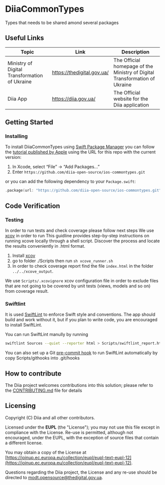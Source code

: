 # DiiaCommonTypes

Types that needs to be shared amond several packages

## Useful Links

|Topic|Link|Description|
|--|--|--|
|Ministry of Digital Transformation of Ukraine|https://thedigital.gov.ua/|The Official homepage of the Ministry of Digital Transformation of Ukraine| 
|Diia App|https://diia.gov.ua/|The Official website for the Diia application

## Getting Started

### Installing

To install DiiaCommonTypes using [Swift Package Manager](https://github.com/apple/swift-package-manager) you can follow the [tutorial published by Apple](https://developer.apple.com/documentation/xcode/adding_package_dependencies_to_your_app) using the URL for this repo with the current version:

1. In Xcode, select “File” → “Add Packages...”
1. Enter `https://github.com/diia-open-source/ios-commontypes.git`

or you can add the following dependency to your `Package.swift`:

```swift
.package(url: "https://github.com/diia-open-source/ios-commontypes.git", from: "1.0.0")
```

## Code Verification

### Testing

In order to run tests and check coverage please follow next steps
We use [xcov](https://github.com/fastlane-community/xcov) in order to run
This guidline provides step-by-step instructions on running xcove locally through a shell script. Discover the process and locate the results conveniently in .html format.

1. Install [xcov](https://github.com/fastlane-community/xcov)
2. go to folder ./Scripts then run `sh xcove_runner.sh`
3. In order to check coverage report find the file `index.html` in the folder `../../xcove_output`.

We use `Scripts/.xcovignore` xcov configuration file in order to exclude files that are not going to be covered by unit tests (views, models and so on) from coverage result.


### Swiftlint

It is used [SwiftLint](https://github.com/realm/SwiftLint) to enforce Swift style and conventions. The app should build and work without it, but if you plan to write code, you are encouraged to install SwiftLint.

You can run SwiftLint manully by running 
```bash
swiftlint Sources --quiet --reporter html > Scripts/swiftlint_report.html.
```
You can also set up a Git [pre-commit hook](https://git-scm.com/book/en/v2/Customizing-Git-Git-Hooks) to run SwiftLint automatically by copy Scripts/githooks into .git/hooks

## How to contribute

The Diia project welcomes contributions into this solution; please refer to the [CONTRIBUTING.md](./CONTRIBUTING.md) file for details

## Licensing

Copyright (C) Diia and all other contributors.

Licensed under the  **EUPL**  (the "License"); you may not use this file except in compliance with the License. Re-use is permitted, although not encouraged, under the EUPL, with the exception of source files that contain a different license.

You may obtain a copy of the License at  [https://joinup.ec.europa.eu/collection/eupl/eupl-text-eupl-12](https://joinup.ec.europa.eu/collection/eupl/eupl-text-eupl-12).

Questions regarding the Diia project, the License and any re-use should be directed to [modt.opensource@thedigital.gov.ua](mailto:modt.opensource@thedigital.gov.ua).
